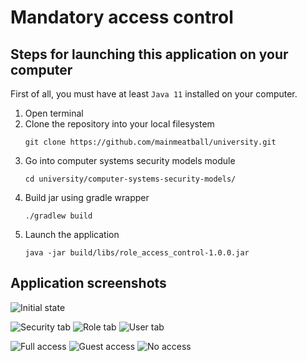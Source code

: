 # Mandatory access control

## Steps for launching this application on your computer

First of all, you must have at least `Java 11` installed on your computer.

1. Open terminal
2. Clone the repository into your local filesystem 
    ```shell script
    git clone https://github.com/mainmeatball/university.git
    ```
3. Go into computer systems security models module
    ```shell script
    cd university/computer-systems-security-models/
    ```
4. Build jar using gradle wrapper
    ```shell script
    ./gradlew build
    ```
5. Launch the application
    ```shell script
    java -jar build/libs/role_access_control-1.0.0.jar
    ```
   
## Application screenshots

![Initial state](../../../../../../demo/pics/lab5_init.png)

![Security tab](../../../../../../demo/pics/lab5_security_tab.png)
![Role tab](../../../../../../demo/pics/lab5_role_tab.png)
![User tab](../../../../../../demo/pics/lab5_user_tab.png)

![Full access](../../../../../../demo/pics/lab5_full.png)
![Guest access](../../../../../../demo/pics/lab5_guest.png)
![No access](../../../../../../demo/pics/lab5_no.png)





